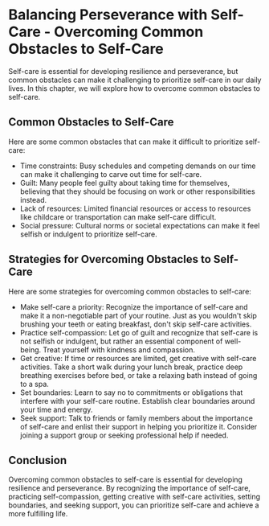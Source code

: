 Balancing Perseverance with Self-Care - Overcoming Common Obstacles to Self-Care
=========================================================================================

Self-care is essential for developing resilience and perseverance, but common obstacles can make it challenging to prioritize self-care in our daily lives. In this chapter, we will explore how to overcome common obstacles to self-care.

Common Obstacles to Self-Care
-----------------------------

Here are some common obstacles that can make it difficult to prioritize self-care:

* Time constraints: Busy schedules and competing demands on our time can make it challenging to carve out time for self-care.
* Guilt: Many people feel guilty about taking time for themselves, believing that they should be focusing on work or other responsibilities instead.
* Lack of resources: Limited financial resources or access to resources like childcare or transportation can make self-care difficult.
* Social pressure: Cultural norms or societal expectations can make it feel selfish or indulgent to prioritize self-care.

Strategies for Overcoming Obstacles to Self-Care
------------------------------------------------

Here are some strategies for overcoming common obstacles to self-care:

* Make self-care a priority: Recognize the importance of self-care and make it a non-negotiable part of your routine. Just as you wouldn't skip brushing your teeth or eating breakfast, don't skip self-care activities.
* Practice self-compassion: Let go of guilt and recognize that self-care is not selfish or indulgent, but rather an essential component of well-being. Treat yourself with kindness and compassion.
* Get creative: If time or resources are limited, get creative with self-care activities. Take a short walk during your lunch break, practice deep breathing exercises before bed, or take a relaxing bath instead of going to a spa.
* Set boundaries: Learn to say no to commitments or obligations that interfere with your self-care routine. Establish clear boundaries around your time and energy.
* Seek support: Talk to friends or family members about the importance of self-care and enlist their support in helping you prioritize it. Consider joining a support group or seeking professional help if needed.

Conclusion
----------

Overcoming common obstacles to self-care is essential for developing resilience and perseverance. By recognizing the importance of self-care, practicing self-compassion, getting creative with self-care activities, setting boundaries, and seeking support, you can prioritize self-care and achieve a more fulfilling life.

